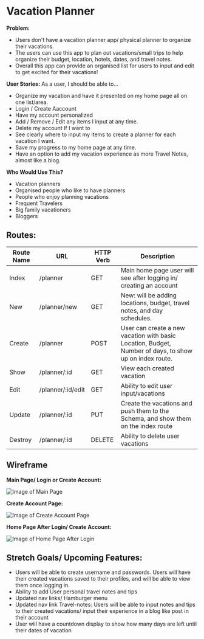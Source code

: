 # Vacation Planner

**Problem:** 
- Users don't have a vacation planner app/ physical planner to organize their vacations.
- The users can use this app to plan out vacations/small trips to help organize their budget, location, hotels, dates, and travel notes.
- Overall this app can provide an organised list for users to input and edit to get excited for their vacations!

**User Stories:**
As a user, I should be able to...
- Organize my vacation and have it presented on my home page all on one list/area.
- Login / Create Aaccount
- Have my account personalized
- Add / Remove / Edit any items I input at any time.
- Delete my account If I want to
- See clearly where to input my items to create a planner for each vacation I want.
- Save my progress to my home page at any time.
- Have an option to add my vacation experience as more Travel Notes, almost like a blog.

**Who Would Use This?** 
- Vacation planners
- Organised people who like to have planners
- People who enjoy planning vacations
- Frequent Travelers
- Big family vacationers
- Bloggers

## Routes:

Route Name | URL | HTTP Verb | Description
---------- | --- | --------- | -----------
Index | /planner | GET | Main home page user will see after logging in/ creating an account
New | /planner/new | GET | New: will be adding locations, budget, travel notes, and day schedules.
Create | /planner | POST | User can create a new vacation with basic Location, Budget, Number of days, to show up on index route.
Show | /planner/:id | GET | View each created vacation
Edit | /planner/:id/edit | GET | Ability to edit user input/vacations
Update | /planner/:id | PUT | Create the vacations and push them to the Schema, and show them on the index route
Destroy | /planner/:id | DELETE | Ability to delete user vacations

## Wireframe 

**Main Page/ Login or Create Account:**

![Image of Main Page](https://i.imgur.com/EhMAAHB.png)

**Create Account Page:**

![Image of Create Account Page](https://i.imgur.com/6p3LZpi.png)

**Home Page After Login/ Create Account:**

![Image of Home Page After Login](https://i.imgur.com/ThAN6pr.png)

## Stretch Goals/ Upcoming Features: ##

- Users will be able to create username and passwords. Users will have their created vacations saved to their profiles, and will be able to view them once logging in.
- Ability to add User personal travel notes and tips
- Updated nav links/ Hamburger menu 
- Updated nav link Travel-notes: Users will be able to input notes and tips to their created vacations/ input their experience in a blog like post in their account
- User will have a countdown display to show how many days are left until their dates of vacation

